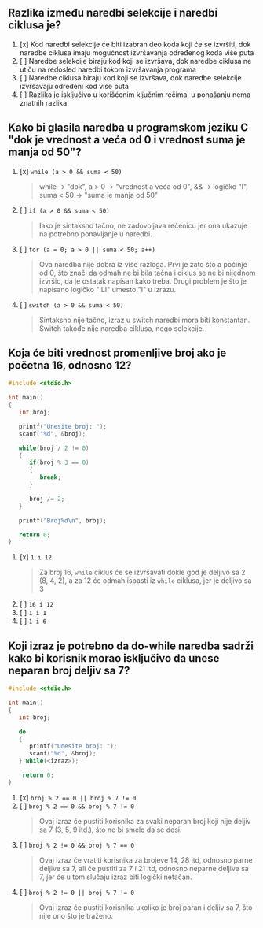 ## Razlika između naredbi selekcije i naredbi ciklusa je?

1. [x] Kod naredbi selekcije će biti izabran deo koda koji će se izvršiti, dok naredbe ciklusa imaju mogućnost izvršavanja određenog koda više puta
1. [ ] Naredbe selekcije biraju kod koji se izvršava, dok naredbe ciklusa ne utiču na redosled naredbi tokom izvršavanja programa
1. [ ] Naredbe ciklusa biraju kod koji se izvršava, dok naredbe selekcije izvršavaju određeni kod više puta
1. [ ] Razlika je isključivo u korišćenim ključnim rečima, u ponašanju nema znatnih razlika

## Kako bi glasila naredba u programskom jeziku C "dok je vrednost a veća od 0 i vrednost suma je manja od 50"?

1. [x] ``while (a > 0 && suma < 50)``
    > while -> "dok", a > 0 -> "vrednost a veća od 0", && -> logičko "I", suma < 50 -> "suma je manja od 50"
1. [ ] ``if (a > 0 && suma < 50)``
    > Iako je sintaksno tačno, ne zadovoljava rečenicu jer ona ukazuje na potrebno ponavljanje u naredbi.
1. [ ] ``for (a = 0; a > 0 || suma < 50; a++)``
    > Ova naredba nije dobra iz više razloga. Prvi je zato što a počinje od 0, što znači da odmah ne bi bila tačna i ciklus se ne bi nijednom izvršio, da je ostatak napisan kako treba. Drugi problem je što je napisano logičko "ILI" umesto "I" u izrazu.
1. [ ] ``switch (a > 0 && suma < 50)``
    > Sintaksno nije tačno, izraz u switch naredbi mora biti konstantan. Switch takođe nije naredba ciklusa, nego selekcije.

## Koja će biti vrednost promenljive broj ako je početna 16, odnosno 12?

```c
#include <stdio.h>

int main()
{
   int broj;

   printf("Unesite broj: ");
   scanf("%d", &broj);

   while(broj / 2 != 0)
   {
      if(broj % 3 == 0)
      {
         break;
      }

      broj /= 2;
   }

   printf("Broj%d\n", broj);

   return 0;
}
```

1. [x] ``1 i 12``
    > Za broj 16, ``while`` ciklus će se izvršavati dokle god je deljivo sa 2 (8, 4, 2), a za 12 će odmah ispasti iz ``while`` ciklusa, jer je deljivo sa 3
1. [ ] ``16 i 12``
1. [ ] ``1 i 1``
1. [ ] ``1 i 6``

## Koji izraz je potrebno da do-while naredba sadrži kako bi korisnik morao isključivo da unese neparan broj deljiv sa 7?

```c
#include <stdio.h>

int main()
{
   int broj;

   do
   {
      printf("Unesite broj: ");
      scanf("%d", &broj);
   } while(<izraz>);

    return 0;
}
```

1. [x] ``broj % 2 == 0 || broj % 7 != 0``
1. [ ] ``broj % 2 == 0 && broj % 7 != 0``
    > Ovaj izraz će pustiti korisnika za svaki neparan broj koji nije deljiv sa 7 (3, 5, 9 itd.), što ne bi smelo da se desi.
1. [ ] ``broj % 2 != 0 && broj % 7 == 0``
    > Ovaj izraz će vratiti korisnika za brojeve 14, 28 itd, odnosno parne deljive sa 7, ali će pustiti za 7 i 21 itd, odnosno neparne deljive sa 7, jer će u tom slučaju izraz biti logički netačan.
1. [ ] ``broj % 2 != 0 || broj % 7 != 0``
    > Ovaj izraz će pustiti korisnika ukoliko je broj paran i deljiv sa 7, što nije ono što je traženo.